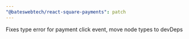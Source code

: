 ```yaml
---
"@bateswebtech/react-square-payments": patch
---
```


Fixes type error for payment click event, move node types to devDeps
